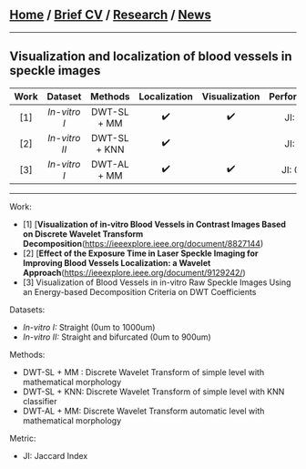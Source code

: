 
## [Home](/index) / [Brief CV](/brief_cv) / [Research](/research) / [News](/news)
___

## Visualization and localization of blood vessels in speckle images









|     Work     |     Dataset     |         Methods         | Localization | Visualization | Performance |
|:------------:|:---------------:|:-----------------------:|:------------:|:-------------:|:-----------:|
|   [1]        |  *In-vitro I*   |       DWT-SL + MM       |       ✔️      |       ✔️     |   JI: 0.8   |
|   [2]        |  *In-vitro II*  | DWT-SL + KNN            |       ✔️      |              |   JI: 0.9   |
|   [3]        |  *In-vitro I*   |       DWT-AL + MM       |       ✔️      |       ✔️     |   JI: 0.10  |
___


Work:

* [1] [**Visualization of in-vitro Blood Vessels in Contrast Images Based on Discrete Wavelet Transform Decomposition**(https://ieeexplore.ieee.org/document/8827144)
* [2] [**Effect of the Exposure Time in Laser Speckle Imaging for Improving Blood Vessels Localization: a Wavelet Approach**(https://ieeexplore.ieee.org/document/9129242/)
* [3] Visualization of Blood Vessels in in-vitro Raw Speckle Images Using an Energy-based Decomposition Criteria on DWT Coefficients

Datasets:

*  *In-vitro I:* Straight (0um to 1000um)
*  *In-vitro II:* Straight and bifurcated (0um to 900um)

Methods: 

* DWT-SL + MM : Discrete Wavelet Transform of simple level with mathematical morphology 
* DWT-SL + KNN: Discrete Wavelet Transform of simple level with KNN classifier
* DWT-AL + MM: Discrete Wavelet Transform automatic level with mathematical morphology 


Metric:

* JI: Jaccard Index




